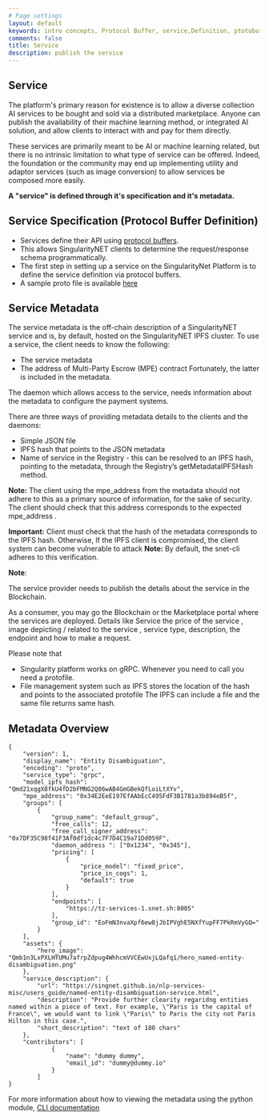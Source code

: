 ```yaml
---
# Page settings
layout: default
keywords: intro concepts, Protocol Buffer, service,Definition, ptotobuf, publish, КОПИЯ ai-consumers/service
comments: false
title: Service
description: publish the service
---
```


## Service

The platform's primary reason for existence is to allow a diverse collection AI services to be bought and sold via a distributed marketplace. Anyone can publish the availability of their machine learning method, or integrated AI solution, and allow clients to interact with and pay for them directly.

These services are primarily meant to be AI or machine learning related, but there is no intrinsic limitation to what type of service can be offered. Indeed, the foundation or the community may end up implementing utility and adaptor services (such as image conversion) to allow services be composed more easily.

**A "service" is defined through it's specification and it's metadata.**

## Service Specification (Protocol Buffer Definition)

-   Services define their API using <a href="https://developers.google.com/protocol-buffers/docs/reference/proto3-spec#service_definition" target="_blank">protocol buffers</a>.
-   This allows SingularityNET clients to determine the request/response schema programmatically.
-   The first step in setting up a service on the SingularityNet Platform is to define the service definition via protocol buffers.
-   A sample proto file is available <a href="https://github.com/singnet/example-service/blob/master/service/service_spec/example_service.proto" target="_blank">here</a>

## Service Metadata

The service metadata is the off-chain description of a SingularityNET service and is, by default, hosted on the SingularityNET IPFS cluster. To use a service, the client needs to know the following:

-   The service metadata
-   The address of Multi-Party Escrow (MPE) contract
    Fortunately, the latter is included in the metadata.

The daemon which allows access to the service, needs information about the metadata to configure the payment systems.

There are three ways of providing metadata details to the clients and the daemons:

-   Simple JSON file
-   IPFS hash that points to the JSON metadata
-   Name of service in the Registry - this can be resolved to an IPFS hash, pointing to the metadata, through the Registry’s getMetadataIPFSHash method.

**Note:** The client using the mpe_address from the metadata should not adhere to this as a primary source of information, for the sake of security. The client should check that this address corresponds to the expected mpe_address .

**Important:** Client must check that the hash of the metadata corresponds to the IPFS hash. Otherwise, If the IPFS client is compromised, the client system can become vulnerable to attack
**Note:** By default, the snet-cli adheres to this verification.

**Note**:

The service provider needs to publish the details about the service in the Blockchain.

As a consumer, you may go the Blockchain or the Marketplace portal where the services are deployed.
Details like Service the price of the service ,
image depicting / related to the service , service type, description, the endpoint and how to make a request.

Please note that

-   Singularity platform works on gRPC. Whenever you need to call you need a protofile.
-   File management system such as IPFS stores the location of the hash and points to the associated protofile
    The IPFS can include a file and the same file returns same hash.

## Metadata Overview

```
{
    "version": 1,
    "display_name": "Entity Disambiguation",
    "encoding": "proto",
    "service_type": "grpc",
    "model_ipfs_hash": "Qmd21xqgX8fkU4fD2bFMNG2Q86wAB4GmGBekQfLoiLtXYv",
    "mpe_address": "0x34E2EeE197EfAAbEcC495FdF3B1781a3b894eB5f",
    "groups": [
        {
            "group_name": "default_group",
            "free_calls": 12,
            "free_call_signer_address": "0x7DF35C98f41F3Af0df1dc4c7F7D4C19a71Dd059F",
            "daemon_address ": ["0x1234", "0x345"],
            "pricing": [
                {
                    "price_model": "fixed_price",
                    "price_in_cogs": 1,
                    "default": true
                }
            ],
            "endpoints": [
                "https://tz-services-1.snet.sh:8005"
            ],
            "group_id": "EoFmN3nvaXpf6ew8jJbIPVghE5NXfYupFF7PkRmVyGQ="
        }
    ],
    "assets": {
        "hero_image": "Qmb1n3LxPXLHTUMu7afrpZdpug4WhhcmVVCEwUxjLQafq1/hero_named-entity-disambiguation.png"
    },
    "service_description": {
        "url": "https://singnet.github.io/nlp-services-misc/users_guide/named-entity-disambiguation-service.html",
        "description": "Provide further clearity regaridng entities named within a piece of text. For example, \"Paris is the capital of France\", we would want to link \"Paris\" to Paris the city not Paris Hilton in this case.",
        "short_description": "text of 180 chars"
    },
    "contributors": [
            {
                "name": "dummy dummy",
                "email_id": "dummy@dummy.io"
            }
        ]
}

```

For more information about how to viewing the metadata using the python module, [CLI documentation](http://snet-cli-docs.singularitynet.io/)
